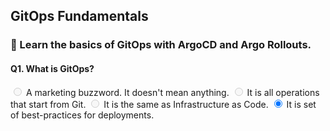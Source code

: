 ## GitOps Fundamentals 
### 📌 Learn the basics of GitOps with ArgoCD and Argo Rollouts.

#### Q1. What is GitOps?
<input type="radio" disabled> A marketing buzzword. It doesn't mean anything. </input>
<input type="radio" disabled> It is all operations that start from Git. </input>
<input type="radio" disabled> It is the same as Infrastructure as Code. </input>
<input type="radio" checked> It is set of best-practices for deployments. </input>

